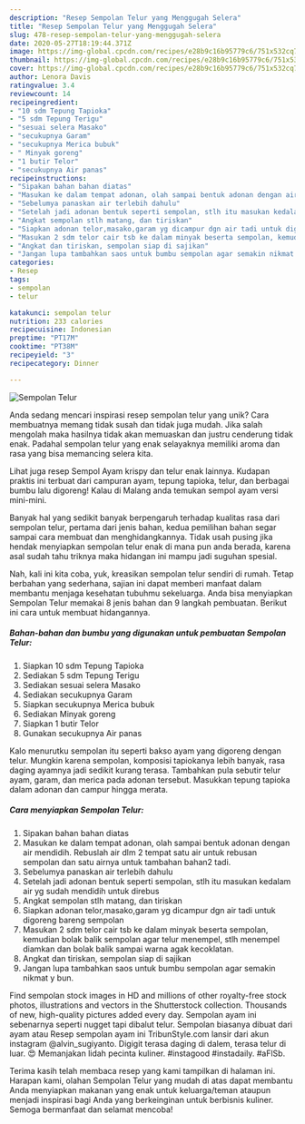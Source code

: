 ```yaml
---
description: "Resep Sempolan Telur yang Menggugah Selera"
title: "Resep Sempolan Telur yang Menggugah Selera"
slug: 478-resep-sempolan-telur-yang-menggugah-selera
date: 2020-05-27T18:19:44.371Z
image: https://img-global.cpcdn.com/recipes/e28b9c16b95779c6/751x532cq70/sempolan-telur-foto-resep-utama.jpg
thumbnail: https://img-global.cpcdn.com/recipes/e28b9c16b95779c6/751x532cq70/sempolan-telur-foto-resep-utama.jpg
cover: https://img-global.cpcdn.com/recipes/e28b9c16b95779c6/751x532cq70/sempolan-telur-foto-resep-utama.jpg
author: Lenora Davis
ratingvalue: 3.4
reviewcount: 14
recipeingredient:
- "10 sdm Tepung Tapioka"
- "5 sdm Tepung Terigu"
- "sesuai selera Masako"
- "secukupnya Garam"
- "secukupnya Merica bubuk"
- " Minyak goreng"
- "1 butir Telor"
- "secukupnya Air panas"
recipeinstructions:
- "Sipakan bahan bahan diatas"
- "Masukan ke dalam tempat adonan, olah sampai bentuk adonan dengan air mendidih. Rebuslah air dlm 2 tempat satu air untuk rebusan sempolan dan satu airnya untuk tambahan bahan2 tadi."
- "Sebelumya panaskan air terlebih dahulu"
- "Setelah jadi adonan bentuk seperti sempolan, stlh itu masukan kedalam air yg sudah mendidih untuk direbus"
- "Angkat sempolan stlh matang, dan tiriskan"
- "Siapkan adonan telor,masako,garam yg dicampur dgn air tadi untuk digoreng bareng sempolan"
- "Masukan 2 sdm telor cair tsb ke dalam minyak beserta sempolan, kemudian bolak balik sempolan agar telur menempel, stlh menempel diamkan dan bolak balik sampai warna agak kecoklatan."
- "Angkat dan tiriskan, sempolan siap di sajikan"
- "Jangan lupa tambahkan saos untuk bumbu sempolan agar semakin nikmat y bun."
categories:
- Resep
tags:
- sempolan
- telur

katakunci: sempolan telur 
nutrition: 233 calories
recipecuisine: Indonesian
preptime: "PT17M"
cooktime: "PT38M"
recipeyield: "3"
recipecategory: Dinner

---
```



![Sempolan Telur](https://img-global.cpcdn.com/recipes/e28b9c16b95779c6/751x532cq70/sempolan-telur-foto-resep-utama.jpg)

Anda sedang mencari inspirasi resep sempolan telur yang unik? Cara membuatnya memang tidak susah dan tidak juga mudah. Jika salah mengolah maka hasilnya tidak akan memuaskan dan justru cenderung tidak enak. Padahal sempolan telur yang enak selayaknya memiliki aroma dan rasa yang bisa memancing selera kita.

Lihat juga resep Sempol Ayam krispy dan telur enak lainnya. Kudapan praktis ini terbuat dari campuran ayam, tepung tapioka, telur, dan berbagai bumbu lalu digoreng! Kalau di Malang anda temukan sempol ayam versi mini-mini.

Banyak hal yang sedikit banyak berpengaruh terhadap kualitas rasa dari sempolan telur, pertama dari jenis bahan, kedua pemilihan bahan segar sampai cara membuat dan menghidangkannya. Tidak usah pusing jika hendak menyiapkan sempolan telur enak di mana pun anda berada, karena asal sudah tahu triknya maka hidangan ini mampu jadi suguhan spesial.


Nah, kali ini kita coba, yuk, kreasikan sempolan telur sendiri di rumah. Tetap berbahan yang sederhana, sajian ini dapat memberi manfaat dalam membantu menjaga kesehatan tubuhmu sekeluarga. Anda bisa menyiapkan Sempolan Telur memakai 8 jenis bahan dan 9 langkah pembuatan. Berikut ini cara untuk membuat hidangannya.

<!--inarticleads1-->

##### Bahan-bahan dan bumbu yang digunakan untuk pembuatan Sempolan Telur:

1. Siapkan 10 sdm Tepung Tapioka
1. Sediakan 5 sdm Tepung Terigu
1. Sediakan sesuai selera Masako
1. Sediakan secukupnya Garam
1. Siapkan secukupnya Merica bubuk
1. Sediakan  Minyak goreng
1. Siapkan 1 butir Telor
1. Gunakan secukupnya Air panas


Kalo menurutku sempolan itu seperti bakso ayam yang digoreng dengan telur. Mungkin karena sempolan, komposisi tapiokanya lebih banyak, rasa daging ayamnya jadi sedikit kurang terasa. Tambahkan pula sebutir telur ayam, garam, dan merica pada adonan tersebut. Masukkan tepung tapioka dalam adonan dan campur hingga merata. 

<!--inarticleads2-->

##### Cara menyiapkan Sempolan Telur:

1. Sipakan bahan bahan diatas
1. Masukan ke dalam tempat adonan, olah sampai bentuk adonan dengan air mendidih. Rebuslah air dlm 2 tempat satu air untuk rebusan sempolan dan satu airnya untuk tambahan bahan2 tadi.
1. Sebelumya panaskan air terlebih dahulu
1. Setelah jadi adonan bentuk seperti sempolan, stlh itu masukan kedalam air yg sudah mendidih untuk direbus
1. Angkat sempolan stlh matang, dan tiriskan
1. Siapkan adonan telor,masako,garam yg dicampur dgn air tadi untuk digoreng bareng sempolan
1. Masukan 2 sdm telor cair tsb ke dalam minyak beserta sempolan, kemudian bolak balik sempolan agar telur menempel, stlh menempel diamkan dan bolak balik sampai warna agak kecoklatan.
1. Angkat dan tiriskan, sempolan siap di sajikan
1. Jangan lupa tambahkan saos untuk bumbu sempolan agar semakin nikmat y bun.


Find sempolan stock images in HD and millions of other royalty-free stock photos, illustrations and vectors in the Shutterstock collection. Thousands of new, high-quality pictures added every day. Sempolan ayam ini sebenarnya seperti nugget tapi dibalut telur. Sempolan biasanya dibuat dari ayam atau Resep sempolan ayam ini TribunStyle.com lansir dari akun instagram @alvin_sugiyanto. Digigit terasa daging di dalem, terasa telur di luar. 😍 Memanjakan lidah pecinta kuliner. #instagood #instadaily. #aFlSb. 

Terima kasih telah membaca resep yang kami tampilkan di halaman ini. Harapan kami, olahan Sempolan Telur yang mudah di atas dapat membantu Anda menyiapkan makanan yang enak untuk keluarga/teman ataupun menjadi inspirasi bagi Anda yang berkeinginan untuk berbisnis kuliner. Semoga bermanfaat dan selamat mencoba!
